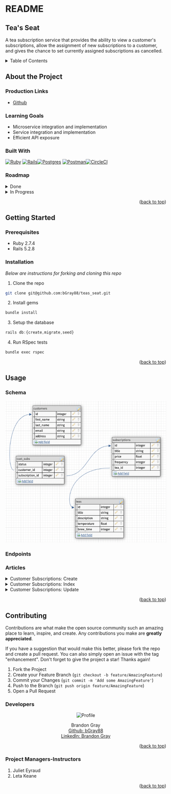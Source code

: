 # README
## Tea's Seat

A tea subscription service that provides the ability to view a customer's subscriptions, allow the assignment of new subscriptions to a customer, and gives the chance to set currently assigned subscriptions as cancelled.

<a name="readme-top"></a>

<details>
  <summary>Table of Contents</summary>
  <ul list-style-position="inside">
    <li>
      <a href="#about-the-project">About The Project</a>
      <ul>
        <li><a href="#learning-goals">Learning Goals</a></li>
        <li><a href="#built-with">Built With</a></li>
        <li><a href="#roadmap">Roadmap</a></li>
      </ul>
    </li>
    <li>
      <a href="#getting-started">Getting Started</a>
      <ul>
        <li><a href="#prerequisites">Prerequisites</a></li>
        <li><a href="#installation">Installation</a></li>
      </ul>
    </li>
    <li>
      <a href="#usage">Usage</a>
      <ul>
        <li><a href="#endpoints">Endpoints</a></li>
      </ul>
    </li>
    <li>
      <a href="#contributing">Contributing</a>
      <ul>
        <li><a href="#developers">Developers</a></li>
        <li><a href="#project-managers-instructors">Project Managers-Instructors</a></li>
      </ul>
    </li>
  </ol>
</details>

## About the Project
  
  ### Production Links
  
  * [Github](https://github.com/bgray88/teas_seat) <br>

  ### Learning Goals

  * Microservice integration and implementation
  * Service integration and implementation
  * Efficient API exposure

  ### Built With

  [![Ruby]][Ruby-url] [![Rails]][Rails-url][![Postgres]][Postgres-url]
  [![Postman]][Postman-url][![CircleCI]][CircleCI-url]

  ### Roadmap
  <details>
    <summary>Done</summary>
    - [x] Add Readme<br>
    - [x] Setup Repo and Push to Github<br>
    - [x] Readme: Outlines the learning goals<br>
    - [x] Readme: Clone and Setup<br>
    - [x] Readme: Happy Path Endpoint Use<br>
    - [x] Endpoints: Customers<br>
    - [x] Endpoints: Subscription<br>
    - [x] Endpoints: Teas<br>
    - [x] Testing: Customers<br>
    - [x] Testing: Subscription<br>
    - [x] Testing: Teas<br>
  </details>
  <details>
    <summary>In Progress</summary>
    - [] Testing: Expanded Sad Path<br>
  </details>

  <p align="right">(<a href="#readme-top">back to top</a>)</p>

## Getting Started

  ### Prerequisites

  * Ruby 2.7.4
  * Rails 5.2.8

  ### Installation

  _Below are instructions for forking and cloning this repo_

  1. Clone the repo
  ```sh
  git clone git@github.com:bGray88/teas_seat.git
  ```
  2. Install gems
  ```sh
  bundle install
  ```
  3. Setup the database
  ```js
  rails db:{create,migrate,seed}
  ```
  4. Run RSpec tests
  ```sh
  bundle exec rspec
  ```

  <p align="right">(<a href="#readme-top">back to top</a>)</p>

## Usage
  
  ### Schema

  ![alt text](app/assets/images/readme/read_me-schema.png)

  ### Endpoints
  
  ### Articles

  <details>
  <summary>Customer Subscriptions: Create</summary><br>
  
  ### Create

  Example Request:

  ```js
  POST /api/v1/cust_sub

  {
    "customer": 
        {
            "customer_id": 2340
        },
    "subscription":
        {
            "subscription_id": 2850
        }
  }
  ```

  Example Response:

  ```js
  {
    "data": {
        "type": "subscription",
        "id": 2851,
        "attributes": {
            "title": "Standard",
            "price": 22.8,
            "status": "active",
            "frequency": "biannual"
        }
    }
  }
  ```

  </details>

  <details>
  <summary>Customer Subscriptions: Index</summary><br>

  ### Index

  Example Request:

  ```js
  GET /api/v1/cust_subs

  {
    "customer": 
        {
            "customer_id": 2340
        }
  }
  ```

  Example Response:

  ```js
  {
    "data": [
        {
            "type": "subscription",
            "id": 2842,
            "attributes": {
                "title": "Bronze",
                "price": 39.8,
                "status": "active",
                "frequency": "annual"
            }
        },
        {
            "type": "subscription",
            "id": 2843,
            "attributes": {
                "title": "Basic",
                "price": 47.75,
                "status": "active",
                "frequency": "annual"
            }
        }
    ]
  }
  ```

  </details>


  <details>
  <summary>Customer Subscriptions: Update</summary><br>

  ### Update

  Example Request:

  **Available Statuses: 'active', 'cancelled'**

  ```js
  PATCH /api/v1/cust_sub

  {
    "cust_sub":
        {
            "id": 1445
        },
    "status": "cancelled"
  }
  ```

  Example Response:

  ```js
  {
    "message": "Subscription updated successfully"
  }
  ```

  </details>

  <p align="right">(<a href="#readme-top">back to top</a>)</p>

## Contributing

  Contributions are what make the open source community such an amazing place to learn, inspire, and create. Any contributions you make are **greatly appreciated**.

  If you have a suggestion that would make this better, please fork the repo and create a pull request. You can also simply open an issue with the tag "enhancement".
  Don't forget to give the project a star! Thanks again!

  1. Fork the Project
  2. Create your Feature Branch (`git checkout -b feature/AmazingFeature`)
  3. Commit your Changes (`git commit -m 'Add some AmazingFeature'`)
  4. Push to the Branch (`git push origin feature/AmazingFeature`)
  5. Open a Pull Request

  ### Developers

  <div align="center">
    <img src="https://avatars.githubusercontent.com/u/111726505?v=4" alt="Profile" width="80" height="80">
    <p align="center">
      Brandon Gray<br>
      <a href="https://github.com/bGray88">Github: bGray88</a><br>
      <a href="https://www.linkedin.com/in/brandon-gray-67903689/">LinkedIn: Brandon Gray</a>
    </p>
  </div>

  <p align="right">(<a href="#readme-top">back to top</a>)</p>

  ### Project Managers-Instructors

  1. Juliet Eyraud
  1. Leta Keane

  <p align="right">(<a href="#readme-top">back to top</a>)</p>

  [Ruby]: https://img.shields.io/badge/-Ruby-CC342D?style=flat&logo=ruby&logoColor=white
  [Ruby-url]: https://www.ruby-lang.org/en/
  [Rails]: https://img.shields.io/badge/-Ruby%20on%20Rails-CC0000?style=flat&logo=rubyonrails&logoColor=white
  [Rails-url]: https://rubyonrails.org
  [Postgres]: https://img.shields.io/badge/-Postgres-4169E1?style=flat&logo=postgresql&logoColor=white
  [Postgres-url]: https://www.postgresql.org/
  [Postman]: https://img.shields.io/badge/-Postman-FF6C37?style=flat&logo=postman&logoColor=white
  [Postman-url]: https://www.postman.com/
  [CircleCI]: https://img.shields.io/badge/circle%20ci-%23161616.svg?style=flat&logo=circleci&logoColor=white
  [CircleCI-url]: https://circleci.com/

